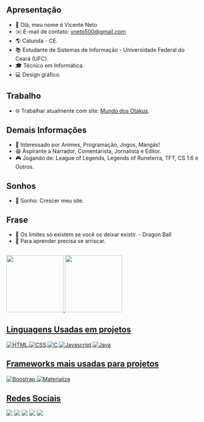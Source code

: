 ## Apresentação
- 👋 Olá, meu nome é Vicente Neto
- ✉️ E-mail de contato: <a href="vneto500@gmail.com" target="_blank">vneto500@gmail.com</a>
- 🌎 Catunda - CE.
- 📚 Estudante de Sistemas de Informação - Universidade Federal do Ceará (UFC).
- 🎓 Técnico em Informática.
- 💻 Design gráfico.
## Trabalho
- 🌐 Trabalhar atualmente com site: <a href="animew21.xyz" target="_blank">Mundo dos Otakus</a>.
## Demais Informações
- 👀 Interessado por Animes, Programação, Jogos, Mangás!
- 😁 Aspirante a Narrador, Comentarista, Jornalista e Editor.
- 🎮 Jogando de: League of Legends, Legends of Runeterra, TFT, CS 1.6 e Outros.
## Sonhos
- 💭 Sonho: Crescer meu site.
## Frase
- 📝 Os limites só existem se você os deixar existir. - Dragon Ball
- 📝 Para aprender precisa se arriscar.
<!---
VicenteNeto21/VicenteNeto21 is a ✨ special ✨ repository because its `README.md` (this file) appears on your GitHub profile.
You can click the Preview link to take a look at your changes.
--->
##
 <div>
  <a href="https://github.com/VicenteNeto21">
  <img height="150em" src="https://github-readme-stats.vercel.app/api?username=VicenteNeto21&show_icons=true&theme=react&include_all_commits=true&count_private=true"/>
  <img height="150em" src="https://github-readme-stats.vercel.app/api/top-langs/?username=VicenteNeto21&layout=compact&langs_count=7&theme=react"/>
</div>

## Linguagens Usadas em projetos
<div style="display: inline_block">
  <img align="center" alt="HTML" height="auto" width="auto" src="https://img.shields.io/badge/HTML5-E34F26?style=for-the-badge&logo=html5&logoColor=white">
  <img align="center" alt="CSS" height="auto" width="auto" src="https://img.shields.io/badge/CSS3-1572B6?style=for-the-badge&logo=css3&logoColor=white">
   <img align="center" alt="C" height="auto" width="auto" src="https://img.shields.io/badge/C-00599C?style=for-the-badge&logo=c&logoColor=white">
  <img align="center" alt="Javascript" height="auto" width="auto" src="https://img.shields.io/badge/JavaScript-323330?style=for-the-badge&logo=javascript&logoColor=F7DF1E">
  <img align="center" alt="Java" height="auto" width="auto" src="https://img.shields.io/badge/Java-ED8B00?style=for-the-badge&logo=java&logoColor=white">
</div>
 
 ## Frameworks mais usadas para projetos
<div style="display: inline_block">
  <img align="center" alt="Boostrap" height="auto" width="auto" src="https://img.shields.io/badge/Bootstrap-563D7C?style=for-the-badge&logo=bootstrap&logoColor=white">
  <img align="center" alt="Materialize" height="auto" width="auto" src="https://img.shields.io/badge/-materialize--css-ff69b4?style=for-the-badge&logo=materialize--css&logoColor=white">
</div> 
 
 ## Redes Sociais
<div> 
  <a href="https://www.facebook.com/fernando.andeson" target="_blank"><img src="https://img.shields.io/badge/Facebook-1877F2?style=for-the-badge&logo=facebook&logoColor=white" target="_blank"></a>
  <a href="https://www.instagram.com/vicente1374/" target="_blank"><img src="https://img.shields.io/badge/-Instagram-%23E4405F?style=for-the-badge&logo=instagram&logoColor=white" target="_blank"></a>
 <a href="https://twitter.com/vneto_oficial" target="_blank"><img src="https://img.shields.io/badge/Twitter-1DA1F2?style=for-the-badge&logo=twitter&logoColor=white" target="_blank"></a>
 <a href="https://www.linkedin.com/in/vicente-neto/" target="_blank"><img src="https://img.shields.io/badge/LinkedIn-0077B5?style=for-the-badge&logo=linkedin&logoColor=white" target="_blank"></a>
 <a href="https://animew21.blogspot.com" target="_blank"><img src="https://img.shields.io/badge/Blogger-FF5722?style=for-the-badge&logo=blogger&logoColor=white" target="_blank"></a>
</div>
